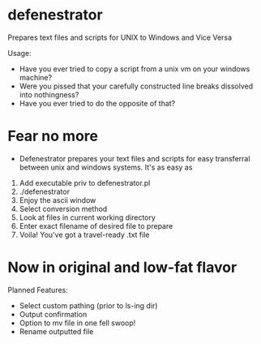 # defenestrator
Prepares text files and scripts for UNIX to Windows and Vice Versa

Usage: 
- Have you ever tried to copy a script from a unix vm on your windows machine?
- Were you pissed that your carefully constructed line breaks dissolved into nothingness?
- Have you ever tried to do the opposite of that?

# Fear no more

- Defenestrator prepares your text files and scripts for easy transferral between unix and windows systems. It's as easy as 
1) Add executable priv to defenestrator.pl
2) ./defenestrator
3) Enjoy the ascii window
4) Select conversion method
5) Look at files in current working directory
6) Enter exact filename of desired file to prepare
7) Voila! You've got a travel-ready .txt file

# Now in original and low-fat flavor

Planned Features:
- Select custom pathing (prior to ls-ing dir)
- Output confirmation
- Option to mv file in one fell swoop!
- Rename outputted file
